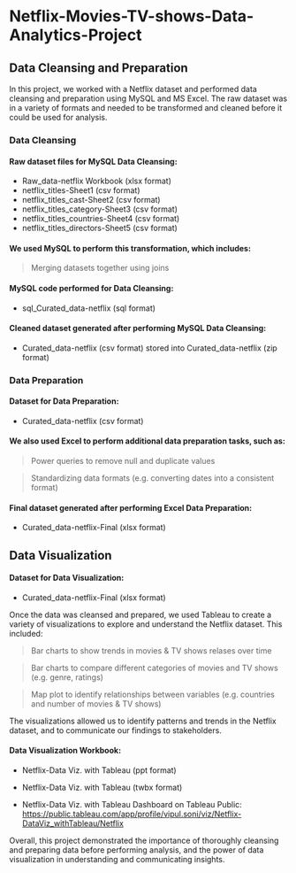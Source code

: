 # Netflix-Movies-TV-shows-Data-Analytics-Project

## Data Cleansing and Preparation
In this project, we worked with a Netflix dataset and performed data cleansing and preparation using MySQL and MS Excel. The raw dataset was in a variety of formats and needed to be transformed and cleaned before it could be used for analysis.

### Data Cleansing

#### Raw dataset files for MySQL Data Cleansing:

* Raw_data-netflix Workbook (xlsx format)
* netflix_titles-Sheet1 (csv format)
* netflix_titles_cast-Sheet2 (csv format)
* netflix_titles_category-Sheet3 (csv format)
* netflix_titles_countries-Sheet4 (csv format)
* netflix_titles_directors-Sheet5 (csv format)

#### We used MySQL to perform this transformation, which includes:

> Merging datasets together using joins

#### MySQL code performed for Data Cleansing:

* sql_Curated_data-netflix (sql format)

#### Cleaned dataset generated after performing MySQL Data Cleansing:

* Curated_data-netflix (csv format) stored into Curated_data-netflix (zip format)

### Data Preparation

#### Dataset for Data Preparation:

* Curated_data-netflix (csv format)

#### We also used Excel to perform additional data preparation tasks, such as:

> Power queries to remove null and duplicate values

> Standardizing data formats (e.g. converting dates into a consistent format)

#### Final dataset generated after performing Excel Data Preparation:

* Curated_data-netflix-Final (xlsx format)

## Data Visualization

#### Dataset for Data Visualization:

* Curated_data-netflix-Final (xlsx format)

Once the data was cleansed and prepared, we used Tableau to create a variety of visualizations to explore and understand the Netflix dataset. This included:

> Bar charts to show trends in movies & TV shows relases over time

> Bar charts to compare different categories of movies and TV shows (e.g. genre, ratings)

> Map plot to identify relationships between variables (e.g. countries and number of movies & TV shows)

The visualizations allowed us to identify patterns and trends in the Netflix dataset, and to communicate our findings to stakeholders.

#### Data Visualization Workbook:

* Netflix-Data Viz. with Tableau (ppt format)
* Netflix-Data Viz. with Tableau (twbx format)

* Netflix-Data Viz. with Tableau Dashboard on Tableau Public: https://public.tableau.com/app/profile/vipul.soni/viz/Netflix-DataViz_withTableau/Netflix 

Overall, this project demonstrated the importance of thoroughly cleansing and preparing data before performing analysis, and the power of data visualization in understanding and communicating insights.
